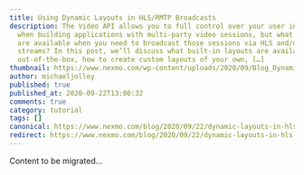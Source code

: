 ```yaml
---
title: Using Dynamic Layouts in HLS/RMTP Broadcasts
description: The Video API allows you to full control over your user interface
  when building applications with multi-party video sessions, but what options
  are available when you need to broadcast those sessions via HLS and/or RMTP
  streams? In this post, we’ll discuss what built-in layouts are available
  out-of-the-box, how to create custom layouts of your own, […]
thumbnail: https://www.nexmo.com/wp-content/uploads/2020/09/Blog_Dynamic-Layouts_Video_1200x600.png
author: michaeljolley
published: true
published_at: 2020-09-22T13:00:32
comments: true
category: tutorial
tags: []
canonical: https://www.nexmo.com/blog/2020/09/22/dynamic-layouts-in-hls-rmtp-broadcasts-with-the-video-api-dr
redirect: https://www.nexmo.com/blog/2020/09/22/dynamic-layouts-in-hls-rmtp-broadcasts-with-the-video-api-dr
---
```

Content to be migrated...